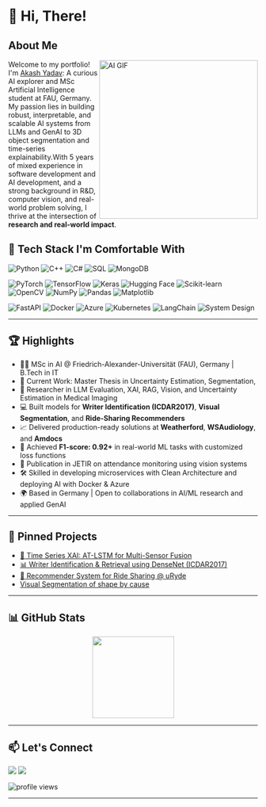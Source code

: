 # 👋 Hi, There!


## About Me 
<img align="right" alt="AI GIF" src="https://media0.giphy.com/media/v1.Y2lkPTc5MGI3NjExdzJvM2l2cms4Y2QxM3NkZXp6ajZqeDdzMDB3ZWZ1Ymp4aHE4NGlmNCZlcD12MV9pbnRlcm5hbF9naWZfYnlfaWQmY3Q9Zw/RIpfOTmeHqtsZhWN9Y/giphy.gif"  width="320"/>  

Welcome to my portfolio! I'm [Akash Yadav](https://github.com/YadavAkash96): A curious AI explorer and MSc Artificial Intelligence student at FAU, Germany.
My passion lies in building robust, interpretable, and scalable AI systems from LLMs and GenAI 
to 3D object segmentation and time-series explainability.With 5 years of mixed experience in 
software development and AI development, and a strong background in R&D, computer vision,
and real-world problem solving, I thrive at the intersection of **research and real-world impact**.


## 🧰 Tech Stack I'm Comfortable With

![Python](https://img.shields.io/badge/-Python-3776AB?logo=python&logoColor=white&style=flat)
![C++](https://img.shields.io/badge/-C++-00599C?logo=c%2B%2B&logoColor=white&style=flat)
![C#](https://img.shields.io/badge/-CSharp-239120?logo=csharp&logoColor=white&style=flat)
![SQL](https://img.shields.io/badge/-SQL-4479A1?logo=mysql&logoColor=white&style=flat)
![MongoDB](https://img.shields.io/badge/-MongoDB-47A248?logo=mongodb&logoColor=white&style=flat)

![PyTorch](https://img.shields.io/badge/-PyTorch-EE4C2C?logo=pytorch&logoColor=white&style=flat)
![TensorFlow](https://img.shields.io/badge/-TensorFlow-FF6F00?logo=tensorflow&logoColor=white&style=flat)
![Keras](https://img.shields.io/badge/-Keras-D00000?logo=keras&logoColor=white&style=flat)
![Hugging Face](https://img.shields.io/badge/-HuggingFace-FFD21F?logo=huggingface&logoColor=black&style=flat)
![Scikit-learn](https://img.shields.io/badge/-ScikitLearn-F7931E?logo=scikit-learn&logoColor=white&style=flat)
![OpenCV](https://img.shields.io/badge/-OpenCV-5C3EE8?logo=opencv&logoColor=white&style=flat)
![NumPy](https://img.shields.io/badge/-NumPy-013243?logo=numpy&logoColor=white&style=flat)
![Pandas](https://img.shields.io/badge/-Pandas-150458?logo=pandas&logoColor=white&style=flat)
![Matplotlib](https://img.shields.io/badge/-Matplotlib-11557C?logo=matplotlib&logoColor=white&style=flat)

![FastAPI](https://img.shields.io/badge/-FastAPI-009688?logo=fastapi&logoColor=white&style=flat)
![Docker](https://img.shields.io/badge/-Docker-2496ED?logo=docker&logoColor=white&style=flat)
![Azure](https://img.shields.io/badge/-Azure-0078D4?logo=microsoft-azure&logoColor=white&style=flat)
![Kubernetes](https://img.shields.io/badge/-Kubernetes-326CE5?logo=kubernetes&logoColor=white&style=flat)
![LangChain](https://img.shields.io/badge/-LangChain-00C7B7?style=flat)
![System Design](https://img.shields.io/badge/-GenAI%20System%20Design-8E44AD?style=flat&logo=airbnb&logoColor=white)

---

## 🏆 Highlights

- 👨‍🎓 MSc in AI @ Friedrich-Alexander-Universität (FAU), Germany | B.Tech in IT
- 🔬 Current Work: Master Thesis in Uncertainty Estimation, Segmentation, 
- 🧠 Researcher in LLM Evaluation, XAI, RAG, Vision, and Uncertainty Estimation in Medical Imaging  
- 💻 Built models for **Writer Identification (ICDAR2017)**, **Visual Segmentation**, and **Ride-Sharing Recommenders**
- 📈 Delivered production-ready solutions at **Weatherford**, **WSAudiology**, and **Amdocs**
- 🚀 Achieved **F1-score: 0.92+** in real-world ML tasks with customized loss functions  
- 📄 Publication in JETIR on attendance monitoring using vision systems  
- 🛠 Skilled in developing microservices with Clean Architecture and deploying AI with Docker & Azure  
- 🌍 Based in Germany | Open to collaborations in AI/ML research and applied GenAI

---

## 📌 Pinned Projects

- [🧠 Time Series XAI: AT-LSTM for Multi-Sensor Fusion](https://github.com/YadavAkash96/XAI-Time-Series)
- [📊 Writer Identification & Retrieval using DenseNet (ICDAR2017)](https://github.com/YadavAkash96/WriterIdentification)  
- [🚗 Recommender System for Ride Sharing @ uRyde](https://www.mad.tf.fau.de/teaching/innolab/share-a-ride/)
- [Visual Segmentation of shape by cause](https://github.com/YadavAkash96/Visual-Segmentation-of-shape-by-cause-in-PyTorch)

---

## 📊 GitHub Stats


<p align="center">
  <img src="https://github-readme-stats.vercel.app/api/top-langs/?username=YadavAkash96&layout=compact&theme=radical" height="165" />
</p>
 
---

## 📫 Let's Connect

<p align="left">
  <a href="https://www.linkedin.com/in/akash-yadav-721284141/"><img src="https://img.shields.io/badge/-LinkedIn-blue?style=flat&logo=linkedin" /></a>
  <a href="mailto:akash.yadav@fau.de"><img src="https://img.shields.io/badge/-Gmail-D14836?style=flat&logo=gmail&logoColor=white" /></a>
</p>

<p align="left">
  <img src="https://komarev.com/ghpvc/?username=YadavAkash96&label=Profile%20views&color=0e75b6&style=flat" alt="profile views" />
</p>

---
